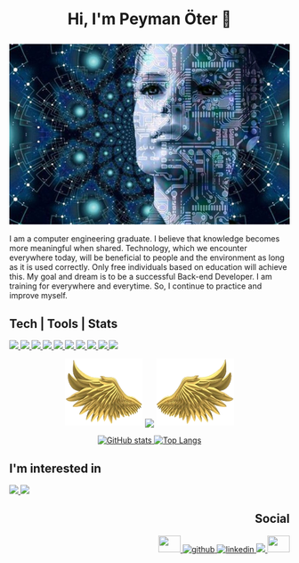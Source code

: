 # <p  align="center">Hi, I'm Peyman Öter 👋</p>
<p align="center">
     <img  src="https://github.com/peymannn/peymannn/blob/main/peymannn/pictures/educationWithTech.jpg">
</p>
 
I am a computer engineering graduate. I believe that knowledge becomes more meaningful when shared. Technology, which we encounter everywhere today, will be beneficial to people and the environment as long as it is used correctly. Only free individuals based on education will achieve this.
My goal and dream is to be a successful Back-end Developer. I am training for everywhere and everytime. So, I continue to practice and improve myself.

## Tech | Tools | Stats

<p align='left'>
    <a href=''>
        <img src='https://img.shields.io/badge/c%23-%23239120.svg?style=for-the-badge&logo=c-sharp&logoColor=white' />
    </a>
      <a href=''>
        <img src='https://img.shields.io/badge/.NET-5C2D91?style=for-the-badge&logo=.net&logoColor=white' />
    </a>
     <a href=''>
        <img src='https://img.shields.io/badge/Java-ED8B00?style=for-the-badge&logo=java&logoColor=white' />
    </a> 
    <a href=''>
        <img src='https://img.shields.io/badge/Angular-E23237?style=for-the-badge&logo=angular&logoColor=white' />
    </a>
  <a href=''>
        <img src='https://img.shields.io/badge/Microsoft_SQL_Server-CC2927?style=for-the-badge&logo=microsoft-sql-server&logoColor=white' />
    </a>      
       <a href=''>
        <img src='https://img.shields.io/badge/HTML5-E34F26?style=for-the-badge&logo=html5&logoColor=white' />
    </a>
       <a href=''>
        <img src='https://img.shields.io/badge/CSS3-1572B6?style=for-the-badge&logo=css3&logoColor=white' />
    </a>
       <a href=''>
        <img src='https://img.shields.io/badge/JavaScript-323330?style=for-the-badge&logo=javascript&logoColor=F7DF1E' />
    </a>
       <a href=''>
        <img src='http://img.shields.io/badge/-VS%20Code-007ACC?style=flat&logo=visual-studio-code&logoColor=fff' />
    </a>     
    <a href=''>
        <img src='https://img.shields.io/badge/MySQL-00000F?style=for-the-badge&logo=mysql&logoColor=white' />
    </a>   
</p>
<p align="center">
  <a>
    <img height="120" width="140" src="https://github.com/muhiqsimui/muhiqsimui/raw/main/assets/left.png">  
    <img align="center" src="https://github-readme-streak-stats.herokuapp.com?user=peymannn&theme=dark&hide_border=true">     
    <img height="120" width="140" src="https://github.com/muhiqsimui/muhiqsimui/raw/main/assets/right.png">
  </a>
</p>
<p align="center">
    <a href="https://github.com/anuraghazra/github-readme-stats">
      <img src="https://github-readme-stats.vercel.app/api?username=peymannn&theme=dark&show_icons=true&&cache_seconds=1900&count_private=true" alt="GitHub stats" height="190" >  
    </a>
    <a href="https://github.com/anuraghazra/github-readme-stats">
      <img src="https://github-readme-stats.vercel.app/api/top-langs/?username=peymannn&theme=dark&layout=compact&langs_count=8" alt="Top Langs" heigth="190">
    </a>
</p>



<!-- Im interested in-->
## I'm interested in

<p align="left">
      <a href=''>
        <img src='https://img.shields.io/badge/.Net Core-276DC3?style=for-the-badge&logo=r&logoColor=white' />
    </a>
         <a href=''>
        <img src='https://img.shields.io/badge/Google_Cloud-4285F4?style=for-the-badge&logo=google-cloud&logoColor=white' />
    </a>
    
</p>

<h2 align='right'> Social </h2>
<p align="right">
    <a href='mailto: peymanoter@gmail.com'>
    <img height="30" width="40" src="https://cdn.simpleicons.org/gmail">
    </a>
    <a href="https://github.com/peymannn">
        <img src='https://img.shields.io/badge/GitHub-100000?style=for-the-badge&logo=github&logoColor=white' alt='github' height='30'>
    </a>  
    <a href="https://www.linkedin.com/in/peymanoter">
        <img src=https://img.shields.io/badge/LinkedIn-0077B5?style=for-the-badge&logo=linkedin&logoColor=white' alt='linkedin' height='30'>
    </a>
    <a href='https://peymanoter.wordpress.com' target="_blank">
        <img src='https://img.shields.io/badge/wordpress-12100E?style=for-the-badge&logo=medium&logoColor=white' />
    </a>
        <a href='https://www.hackerrank.com/peymanoter'>
    <img height="30" width="40" src="https://cdn.simpleicons.org/hackerrank/green">
    </a>

</p>

                                                                                                             

